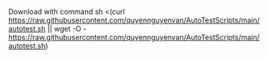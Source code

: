 Download with  command
sh <(curl https://raw.githubusercontent.com/quyennguyenvan/AutoTestScripts/main/autotest.sh || wget -O - https://raw.githubusercontent.com/quyennguyenvan/AutoTestScripts/main/autotest.sh)